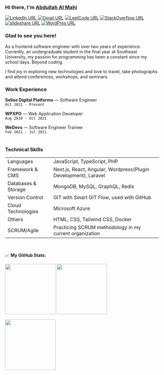 ### Hi there, I'm <a href="#" target="_blank"> Abdullah Al Mahi</a>

[![LinkedIn URL](https://img.shields.io/badge/social--badge?style=social&label=LinkedIn&logo=linkedin)](https://www.linkedin.com/in/abdullahalmahi)
[![Gmail URL](https://img.shields.io/badge/social--badge?style=social&label=Email&logo=gmail)](mailto:amahi.wp@gmail.com)
[![LeetCode URL](https://img.shields.io/badge/social--badge?style=social&label=LeetCode&logo=leetcode)](https://leetcode.com/mahi_bd)
[![StackOverflow URL](https://img.shields.io/badge/social--badge?style=social&label=StackOverflow&logo=stackoverflow)](https://stackoverflow.com/users/11554445/abdullah-mahi)
[![slideshare URL](https://img.shields.io/badge/social--badge?style=social&label=SlideShare&logo=slideshare)](https://www.slideshare.net/AbdullahMahi1)
[![WordPres URL](https://img.shields.io/badge/social--badge?style=social&label=WordPress&logo=wordpress)](https://amahiwp.wordpress.com)

### Glad to see you here! &nbsp;

[//]: # ()
[//]: # (I am a graduate of **Computer Science**.)

[//]: # ()
[//]: # (As a software engineer, I have been working with different libraries and frameworks of PHP and JavaScript for the last five years. As per my current job responsibilities, I spend most of my professional working hours with **PHP**. **JavaScript** and **React.js**.)

As a frontend software engineer with over two years of experience. Currently, an undergraduate student in the final year at Southeast University, my passion for programming has been a constant since my school days. Beyond coding.

I find joy in exploring new technologies and love to travel, take photographs and attend conferences, workshops, and seminars.

### Work Experience

**Selise Digital Platforms** — Software Engineer <br>
`Oct 2021 - Present`
<br>

**WPXPO** — Web Application Developer <br>
`Aug 2018 - Oct 2021`
<br>

**WeDevs** — Software Engineer Trainee <br>
`Feb 2021 - Jul 2021`
<br><br>

### Technical Skills
<table>
    <tr>
        <td>Languages</td>
        <td>JavaScript, TypeScript, PHP</td>
    </tr>
    <tr>
        <td>Framework & CMS</td>
        <td>Next.js, React, Angular, Wordpress(Plugin Development), Laravel</td>
    </tr>
    <tr>
        <td>Databases & Storage</td>
        <td>MongoDB, MySQL, GraphQL, Redis</td>
    </tr>
    <tr>
        <td>Version Control</td>
        <td>GIT with Smart GIT Flow, used with GitHub</td>
    </tr>
    <tr>
        <td>Cloud Technologies</td>
        <td>Microsoft Azure</td>
    </tr>
    <tr>
        <td>Others</td>
        <td>HTML, CSS, Tailwind CSS, Docker</td>
    </tr>
    <tr>
        <td>SCRUM/Agile</td>
        <td>Practicing SCRUM methodology in my current organization</td>
    </tr>

</table>
<br>

📈 **My GitHub Stats:**
<p>
<img height="165em" src="https://github-readme-streak-stats.herokuapp.com/?user=aamahi&theme=swift&hide_border=true" />
<img height="165em" src="https://github-readme-stats.vercel.app/api?username=aamahi&show_icons=true&hide_border=true&include_all_commits=true&theme=swift" />

[//]: # (<img height="165em" src="https://github-readme-stats.vercel.app/api?username=aamahi&show_icons=true&hide_border=true&&count_private=true&include_all_commits=true&theme=swift" />)
<img height="165em" src="https://github-readme-stats.vercel.app/api/top-langs/?username=aamahi&exclude_repo=KNN-Image-Classification&show_icons=true&hide_border=true&layout=compact&langs_count=8&theme=swift" />
</p>
